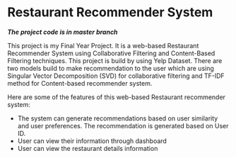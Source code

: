 # Restaurant Recommender System
***The project code is in master branch***

This project is my Final Year Project. It is a web-based Restaurant Recommender System using Collaborative Filtering and Content-Based Filtering techniques. This project is build by using Yelp Dataset. There are two models build to make recommendation to the user which are using Singular Vector Decomposition (SVD) for collaborative filtering and TF-IDF method for Content-based recommender system. 

Here are some of the features of this web-based Restaurant recommender system: 
- The system can generate recommendations based on user similarity and user preferences. The recommendation is generated based on User ID. 
- User can view their information through dashboard
- User can view the restaurant details information

